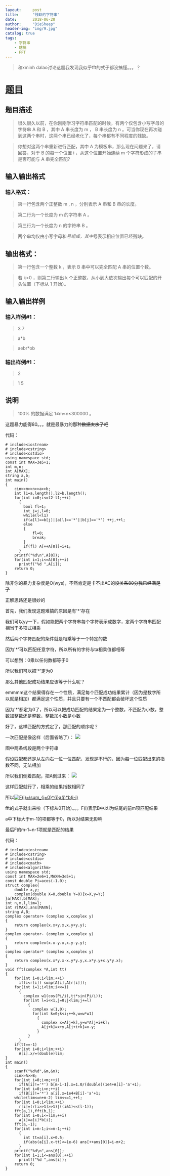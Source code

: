 ```yaml
---
layout:     post
title:      "残缺的字符串"
date:       2018-06-20
author:     "DieSheep"
header-img: "img/9.jpg"
catalog: true
tags:
    - 字符串
    - 瞎搞
    - FFT
---
```

>和xminh dalao讨论这题我发现我似乎fft的式子都没搞懂。。。？
# [题目](https://www.luogu.org/problemnew/show/P4173)
## 题目描述
>很久很久以前，在你刚刚学习字符串匹配的时候，有两个仅包含小写字母的字符串 A 和 B ，其中 A 串长度为 m ， B 串长度为 n 。可当你现在再次碰到这两个串时，这两个串已经老化了，每个串都有不同程度的残缺。

>你想对这两个串重新进行匹配，其中 A 为模板串，那么现在问题来了，请回答，对于 B 的每一个位置 i ，从这个位置开始连续 m 个字符形成的子串是否可能与 A 串完全匹配?

## 输入输出格式
### 输入格式：
>第一行包含两个正整数 m , n ，分别表示 A 串和 B 串的长度。

>第二行为一个长度为 m 的字符串 A 。

>第三行为一个长度为 n 的字符串 B 。

>两个串均仅由小写字母和*号组成，其中*号表示相应位置已经残缺。

## 输出格式：
>第一行包含一个整数 k ，表示 B 串中可以完全匹配 A 串的位置个数。

>若 k>0 ，则第二行输出 k 个正整数，从小到大依次输出每个可以匹配的开头位置（下标从 1 开始）。

## 输入输出样例
### 输入样例#1： 
>3 7

>a*b

>aebr*ob

### 输出样例#1： 
>2

>1 5

## 说明
>100% 的数据满足 1≤m≤n≤300000 。

这题暴力能得80。。。就是最暴力的那种~~数据太水了吧~~

代码：
```
# include<iostream>
# include<cstring>
# include<cstdio>
using namespace std;
const int MAX=3e5+1;
int m,n;
int A[MAX];
string a,b;
int main()
{
	cin>>m>>n>>a>>b;
	int l1=a.length(),l2=b.length();
	for(int i=0;i<=l2-l1;++i)
	  {
	  	bool fl=1;
	  	int j=i,l=0;
	  	while(l<l1)
	  	if(a[l]==b[j]||a[l]=='*'||b[j]=='*') ++j,++l;
	  	else
	  	{
	  		fl=0;
	  		break;
		}
		if(fl) A[++A[0]]=i+1;
	  }
	printf("%d\n",A[0]);
	for(int i=1;i<=A[0];++i)
	  printf("%d ",A[i]);
	return 0;
}
```
除非你的暴力复杂度是O(wys)，不然肯定是卡不出AC的~~没关系80分我已经满足了~~

正解思路还是很妙的

首先，我们发现这题难搞的原因是有'*'存在

我们可以yy一下，假如能把两个字符串每个字符表示成数字，定两个字符串匹配相当于多项式相乘

然后两个字符匹配的条件就是相乘等于一个特定的数

因为'*'可以匹配任意字符，所以所有的字符与ta相乘值都相等

可以想到：0乘以任何数都等于0

所以我们可以把'*'定为0

那么其他匹配成功结果应该等于什么呢？

emmmm这个结果得存在一个性质，满足每个匹配成功结果累计（因为是数字所以就是相加）都满足这个性质，并且只要有一个不匹配都会破坏这个性质

因为'*'都定为0了，所以可以把成功匹配的结果定为一个整数，不匹配为小数，整数加整数还是整数，整数加小数是小数

好了，这样匹配的方式定了，那匹配的顺序呢？

一次匹配是像这样（后面省略了）：
![](/img/study/canque.png)

图中两条线段是两个字符串

假设匹配都还是从左向右一位一位匹配，发现是不行的，因为每一位匹配出来的指数不同，无法相加

所以我们倒着匹配，把A倒过来：
![](/img/study/canque2.png)

这样匹配就行了，相乘的结果指数相同了

所以<a href="http://www.codecogs.com/eqnedit.php?latex=F(i)=\sum_{j=0}^{i}a(j)*b(i-j)" target="_blank"><img src="http://latex.codecogs.com/gif.latex?F(i)=\sum_{j=0}^{i}a(j)*b(i-j)" title="F(i)=\sum_{j=0}^{i}a(j)*b(i-j)" /></a>

fft的式子就出来啦（下标从0开始）。。。F(i)表示B中以i为结尾的前m项匹配结果

a中下标大于m-1的项都等于0，所以对结果无影响

最后F的m-1~n-1项就是匹配的结果

代码：
```
# include<iostream>
# include<cstring>
# include<cstdio>
# include<cmath>
# include<algorithm>
using namespace std;
const int MAX=2e6+1,MAXN=3e5+1;
const double Pi=acos(-1.0);
struct complex{
	double x,y;
	complex(double X=0,double Y=0){x=X,y=Y;}
}a[MAX],b[MAX];
int n,m,l,lim=1;
int r[MAX],ans[MAXN];
string A,B;
complex operator+ (complex x,complex y)
{
	return complex(x.x+y.x,x.y+y.y);
}
complex operator- (complex x,complex y)
{
	return complex(x.x-y.x,x.y-y.y);
}
complex operator* (complex x,complex y)
{
	return complex(x.x*y.x-x.y*y.y,x.x*y.y+x.y*y.x);
}
void fft(complex *A,int tt)
{
	for(int i=0;i<lim;++i)
	  if(i<r[i]) swap(A[i],A[r[i]]);
	for(int i=1;i<lim;i<<=1)
	  {
	  	complex w1(cos(Pi/i),tt*sin(Pi/i));
	  	for(int l=i<<1,j=0;j<lim;j+=l)
	  	  {
	  	  	complex w(1,0);
	  	  	for(int k=0;k<i;++k,w=w*w1)
	  	  	  {
	  	  	  	complex x=A[j+k],y=w*A[j+i+k];
	  	  	  	A[j+k]=x+y,A[j+i+k]=x-y;
			  }
		  }
	  }
	if(tt==-1)
	for(int i=0;i<lim;++i)
	  A[i].x/=(double)lim;
}
int main()
{
	scanf("%d%d",&m,&n);
	cin>>A>>B;
	for(int i=0;i<m;++i)
	  if(A[i]!='*') b[m-i-1].x=1.0/(double)(1e4+A[i]-'a'+1);
	for(int i=0;i<n;++i)
	  if(B[i]!='*') a[i].x=1e4+B[i]-'a'+1;
	while(lim<=n+m-2) lim<<=1,++l;
	for(int i=0;i<lim;++i)
	  r[i]=(r[i>>1]>>1)|((i&1)<<(l-1));
	fft(a,1),fft(b,1);
	for(int i=0;i<=lim;++i)
	  a[i]=a[i]*b[i];
	fft(a,-1);
	for(int i=m-1;i<=n-1;++i)
	  {
	  	int tt=a[i].x+0.5;
	  	if(abs(a[i].x-tt)<=1e-6) ans[++ans[0]]=i-m+2;
	  }
	printf("%d\n",ans[0]);
	for(int i=1;i<=ans[0];++i)
	  printf("%d ",ans[i]);
	return 0;
}
```
